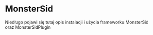 MonsterSid
==========
Niedługo pojawi się tutaj opis instalacji i użycia frameworku MonsterSid oraz MonsterSidPlugin
